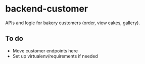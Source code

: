 # backend-customer

APIs and logic for bakery customers (order, view cakes, gallery).

## To do
- Move customer endpoints here
- Set up virtualenv/requirements if needed
